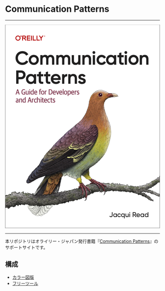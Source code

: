 # Communication Patterns

---

![表紙](assets/compatcover.png)

---

本リポジトリはオライリー・ジャパン発行書籍『[Communication Patterns](https://www.amazon.co.jp)』のサポートサイトです。

## 構成

- [カラー図版](figures.md)
- [フリーツール](freebies.md)

<!-- ## 正誤表 -->

<!-- 本書の正誤情報は以下のページで公開しています。 -->

<!-- https://github.com/oreilly-japan/designing-ml-systems-ja/wiki/errata -->

<!-- 本ページに掲載されていない誤植など間違いを見つけた方は、[japan＠oreilly.co.jp](<mailto:japan＠oreilly.co.jp>)までお知らせください。 -->
